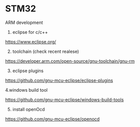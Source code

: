 # STM32
ARM development


1. eclipse for c/c++

https://www.eclipse.org/

2. toolchain (check recent realese)

https://developer.arm.com/open-source/gnu-toolchain/gnu-rm

3. eclipse plugins

https://github.com/gnu-mcu-eclipse/eclipse-plugins

4.windows build tool

https://github.com/gnu-mcu-eclipse/windows-build-tools

5. install openOcd

https://github.com/gnu-mcu-eclipse/openocd
